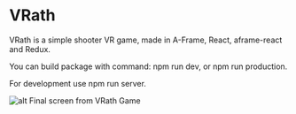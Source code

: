 # VRath

VRath is a simple shooter VR game, made in A-Frame, React, aframe-react and Redux.

You can build package with command: npm run dev, or npm run production.

For development use npm run server.

![alt Final screen from VRath Game](http://pawelochota.pl/wp-content/uploads/2017/05/vrath-final.png)
